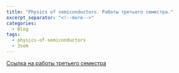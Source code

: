 ```yaml
---
title: "Physics of semiconductors. Работы третьего семестра."
excerpt_separator: "<!--more-->"
categories:
  - Blog
tags:
  - physics-of-semiconductors
  - 3sem
---
```


[Ссылка на работы третьего семестра](https://drive.google.com/drive/folders/13VmH-ouDzmr5SqMOhqgvsXcI4AOTwr47?usp=sharing)
